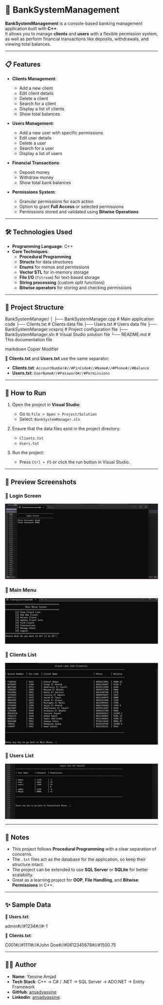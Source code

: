 # 🏦 BankSystemManagement

**BankSystemManagement** is a console-based banking management application built with **C++**.  
It allows you to manage **clients** and **users** with a flexible permission system, as well as perform financial transactions like deposits, withdrawals, and viewing total balances.

---

## 📋 Features

- **Clients Management**:
  - Add a new client
  - Edit client details
  - Delete a client
  - Search for a client
  - Display a list of clients
  - Show total balances

- **Users Management**:
  - Add a new user with specific permissions
  - Edit user details
  - Delete a user
  - Search for a user
  - Display a list of users

- **Financial Transactions**:
  - Deposit money
  - Withdraw money
  - Show total bank balances

- **Permissions System**:
  - Granular permissions for each action
  - Option to grant **Full Access** or selected permissions
  - Permissions stored and validated using **Bitwise Operations**

---

## 🛠️ Technologies Used

- **Programming Language**: C++
- **Core Techniques**:
  - **Procedural Programming**
  - **Structs** for data structures
  - **Enums** for menus and permissions
  - **Vector STL** for in-memory storage
  - **File I/O** (`fstream`) for text-based storage
  - **String processing** (custom split functions)
  - **Bitwise operators** for storing and checking permissions

---

## 📂 Project Structure

BankSystemManager/
│
├── BankSystemManager.cpp # Main application code
├── Clients.txt # Clients data file
├── Users.txt # Users data file
├── BankSystemManager.vcxproj # Project configuration file
├── BankSystemManager.sln # Visual Studio solution file
└── README.md # This documentation file

markdown
Copier
Modifier


📌 **Clients.txt** and **Users.txt** use the same separator:  

- **Clients.txt**: `AccountNumber#//#PinCode#//#Name#//#Phone#//#Balance`
- **Users.txt**: `UserName#//#Password#//#Permissions`

---

## 🚀 How to Run

1. Open the project in **Visual Studio**:
   - Go to `File > Open > Project/Solution`
   - Select: `BankSystemManager.sln`

2. Ensure that the data files exist in the project directory:
   - `Clients.txt`
   - `Users.txt`

3. Run the project:
   - Press `Ctrl + F5` or click the run button in Visual Studio.

---

## 📸 Preview Screenshots

### 🔑 Login Screen
![Login Screen](screenshots/login.png)

### 📜 Main Menu
![Main Menu](screenshots/main_menu.png)

### 👥 Clients List
![Clients List](screenshots/clients_list.png)

### 👤 Users List
![Users List](screenshots/users_list.png)

---

## 📌 Notes

- This project follows **Procedural Programming** with a clear separation of concerns.
- The `.txt` files act as the database for the application, so keep their structure intact.
- The project can be extended to use **SQL Server** or **SQLite** for better scalability.
- Great as a learning project for **OOP**, **File Handling**, and **Bitwise Permissions** in C++.

---

## ✨ Sample Data

📄 **Users.txt**:

admin#//#1234#//#-1


📄 **Clients.txt**:

C001#//#1111#//#John Doe#//#0612345678#//#1500.75


---

## 👨‍💻 Author

- **Name**: Yassine Amjad  
- **Tech Stack**: C++ → C# / .NET → SQL Server → ADO.NET → Entity Framework  
- **GitHub**: [amjadyassine](https://github.com/amjadyassine)
- **Linkedin**: [amjadyassine](https://www.linkedin.com/in/amjadyassine/).

